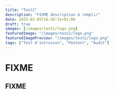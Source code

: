 ```yaml
---
title: "Test2"
description: "FIXME description à remplir"
date: 2025-02-05T16:50:31+01:00
draft: true
images: [/images/test2/logo.png]
featuredImage: "/images/test2/logo.png"
featuredImagePreview: "/images/test2/logo.png"
tags: ["Test d'intrusion", "Pentest", "Audit"]
---
```


# FIXME

## FIXME
